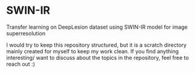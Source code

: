 # SWIN-IR
Transfer learning on DeepLesion dataset using SWIN-IR model for image superresolution

I would try to keep this repository structured, but it is a scratch directory mainly created for myself to keep my work clean.
If you find anything interesting/ want to discuss about the topics in the repository, feel free to reach out :)

